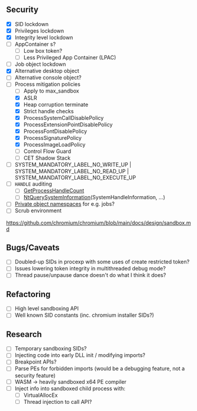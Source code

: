 ## Security
* [x] SID lockdown
* [X] Privileges lockdown
* [X] Integrity level lockdown
* [ ] AppContainer s?
    * [ ] Low box token?
    * [ ] Less Privileged App Container (LPAC)
* [ ] Job object lockdown
* [X] Alternative desktop object
* [ ] Alternative console object?
* [ ] Process mitigation policies
    * [ ] Apply to max_sandbox
    * [X] ASLR
    * [X] Heap corruption terminate
    * [X] Strict handle checks
    * [X] ProcessSystemCallDisablePolicy
    * [X] ProcessExtensionPointDisablePolicy
    * [X] ProcessFontDisablePolicy
    * [X] ProcessSignaturePolicy
    * [X] ProcessImageLoadPolicy
    * [ ] Control Flow Guard
    * [ ] CET Shadow Stack
* [ ] SYSTEM_MANDATORY_LABEL_NO_WRITE_UP \| SYSTEM_MANDATORY_LABEL_NO_READ_UP \| SYSTEM_MANDATORY_LABEL_NO_EXECUTE_UP
* [ ] `HANDLE` auditing
    * [ ] [GetProcessHandleCount](https://docs.microsoft.com/en-us/windows/win32/api/processthreadsapi/nf-processthreadsapi-getprocesshandlecount)
    * [ ] [NtQuerySystemInformation](https://docs.microsoft.com/en-us/windows/win32/api/winternl/nf-winternl-ntquerysysteminformation)(SystemHandleInformation, ...)
* [ ] [Private object namespaces](https://docs.microsoft.com/en-us/windows/win32/api/winbase/nf-winbase-createprivatenamespacea) for e.g. jobs?
* [ ] Scrub environment

<https://github.com/chromium/chromium/blob/main/docs/design/sandbox.md>

## Bugs/Caveats
* [ ] Doubled-up SIDs in procexp with some uses of create restricted token?
* [ ] Issues lowering token integrity in multithreaded debug mode?
* [ ] Thread pause/unpause dance doesn't do what I think it does?

## Refactoring
* [ ] High level sandboxing API
* [ ] Well known SID constants (inc. chromium installer SIDs?)

## Research
* [ ] Temporary sandboxing SIDs?
* [ ] Injecting code into early DLL init / modifying imports?
* [ ] Breakpoint APIs?
* [ ] Parse PEs for forbidden imports (would be a debugging feature, not a security feature)
* [ ] WASM -> heavily sandboxed x64 PE compiler
* [ ] Inject info into sandboxed child process with:
    * [ ] VirtualAllocEx
    * [ ] Thread injection to call API?
